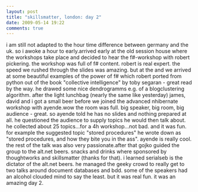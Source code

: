 ```yaml
---
layout: post
title: "skillsmatter, london: day 2"
date: 2009-05-14 19:22
comments: true
---
```

i am still not adapted to the hour time difference between germany and the uk. so i awoke a hour to early.arrived early at the old session house where the workshops take place and decided to hear the f#-workshop with robert pickering. the workshop was full of f# content. robert is real expert. the speed we rushed through the slides was amazing. but at the and we arrived at some beautiful examples of the power of f# which robert ported from python out of the book "collective intelligence" by <span class="ptBrand">toby segaran - great read by the way. he drawed some nice dendrogramms e.g. of a blogclustering algorithm. </span><span class="ptBrand">after the light lunchbag (nearly the same like yesterday) james, david and i got a small beer before we joined the advanced nhibernate workshop with ayende.</span><span class="ptBrand">wow the room was full. big speaker, big room, big audience - great. so ayende told he has no slides and nothing prepared at all. he questioned the audience to supply topics he would then talk about. he collected about 25 topics...for a 4h workshop...not bad. and it was fun. for example the suggested topic "stored procedures" he wrote down as "stored procedures, and how they bite you in the ass". ayende is really cool. the rest of the talk was also very passionate.</span>after that gojko guided the group to the alt.net beers. snacks and drinks where sponsored by thoughtworks and skillsmatter (thanks for that). i learned serialseb is the dictator of the alt.net beers. he managed the geeky crowd to really get to two talks around document databases and bdd. some of the speakers had an alcohol clouded mind to say the least. but it was real fun. it was an amazing day 2. 